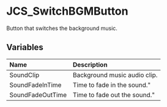 # JCS_SwitchBGMButton

Button that switches the background music.

## Variables

| Name | Description |
|:---|:---|
| SoundClip | Background music audio clip. |
| SoundFadeInTime | Time to fade in the sound." |
| SoundFadeOutTime | Time to fade out the sound." |
